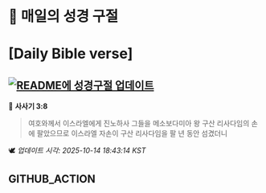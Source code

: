 # 🙏 매일의 성경 구절
# [Daily Bible verse]
## [![README에 성경구절 업데이트](https://github.com/DONGSUKA/first_test/actions/workflows/update-readme-bible.yml/badge.svg)](https://github.com/DONGSUKA/first_test/actions/workflows/update-readme-bible.yml)
<!-- START_BIBLE_VERSE -->
📖 **사사기 3:8**
> 여호와께서 이스라엘에게 진노하사 그들을 메소보다미아 왕 구산 리사다임의 손에 팔았으므로 이스라엘 자손이 구산 리사다임을 팔 년 동안 섬겼더니

🕊️ _업데이트 시각: 2025-10-14 18:43:14 KST_
  <!-- END_BIBLE_VERSE -->
## GITHUB_ACTION
